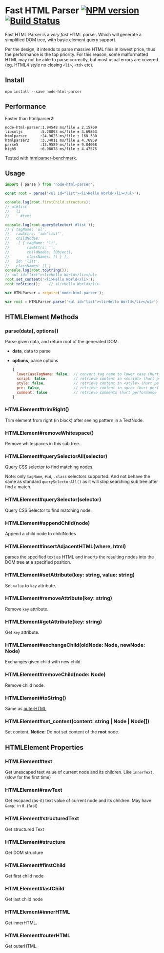 # Fast HTML Parser [![NPM version](https://badge.fury.io/js/node-html-parser.png)](http://badge.fury.io/js/node-html-parser) [![Build Status](https://travis-ci.org/taoqf/node-html-parser.svg?branch=master)](https://travis-ci.org/taoqf/node-html-parser)

Fast HTML Parser is a _very fast_ HTML parser. Which will generate a simplified
DOM tree, with basic element query support.

Per the design, it intends to parse massive HTML files in lowest price, thus the
performance is the top priority.  For this reason, some malformatted HTML may not
be able to parse correctly, but most usual errors are covered (eg. HTML4 style
no closing `<li>`, `<td>` etc).

## Install

```shell
npm install --save node-html-parser
```

## Performance

Faster than htmlparser2!

```shell
node-html-parser:1.94548 ms/file ± 2.15709
libxmljs        :5.28893 ms/file ± 3.69863
htmlparser      :24.9625 ms/file ± 168.380
htmlparser2     :3.34011 ms/file ± 4.76959
parse5          :13.9589 ms/file ± 9.84068
high5           :6.98078 ms/file ± 4.47575
```

Tested with [htmlparser-benchmark](https://github.com/AndreasMadsen/htmlparser-benchmark).

## Usage

```ts
import { parse } from 'node-html-parser';

const root = parse('<ul id="list"><li>Hello World</li></ul>');

console.log(root.firstChild.structure);
// ul#list
//   li
//     #text

console.log(root.querySelector('#list'));
// { tagName: 'ul',
//   rawAttrs: 'id="list"',
//   childNodes:
//    [ { tagName: 'li',
//        rawAttrs: '',
//        childNodes: [Object],
//        classNames: [] } ],
//   id: 'list',
//   classNames: [] }
console.log(root.toString());
// <ul id="list"><li>Hello World</li></ul>
root.set_content('<li>Hello World</li>');
root.toString();	// <li>Hello World</li>
```

```js
var HTMLParser = require('node-html-parser');

var root = HTMLParser.parse('<ul id="list"><li>Hello World</li></ul>');
```

## HTMLElement Methods

### parse(data[, options])

Parse given data, and return root of the generated DOM.

- **data**, data to parse
- **options**, parse options

  ```js
  {
    lowerCaseTagName: false,  // convert tag name to lower case (hurt performance heavily)
    script: false,            // retrieve content in <script> (hurt performance slightly)
    style: false,             // retrieve content in <style> (hurt performance slightly)
    pre: false,               // retrieve content in <pre> (hurt performance slightly)
    comment: false            // retrieve comments (hurt performance slightly)
  }
  ```

### HTMLElement#trimRight()

Trim element from right (in block) after seeing pattern in a TextNode.

### HTMLElement#removeWhitespace()

Remove whitespaces in this sub tree.

### HTMLElement#querySelectorAll(selector)

Query CSS selector to find matching nodes.

Note: only `tagName`, `#id`, `.class` selectors supported. And not behave the
same as standard `querySelectorAll()` as it will _stop_ searching sub tree after
find a match.

### HTMLElement#querySelector(selector)

Query CSS Selector to find matching node.

### HTMLElement#appendChild(node)

Append a child node to childNodes

### HTMLElement#insertAdjacentHTML(where, html)

parses the specified text as HTML and inserts the resulting nodes into the DOM tree at a specified position.

### HTMLElement#setAttribute(key: string, value: string)

Set `value` to `key` attribute.

### HTMLElement#removeAttribute(key: string)

Remove `key` attribute.

### HTMLElement#getAttribute(key: string)

Get `key` attribute.

### HTMLElement#exchangeChild(oldNode: Node, newNode: Node)

Exchanges given child with new child.

### HTMLElement#removeChild(node: Node)

Remove child node.

### HTMLElement#toString()

Same as [outerHTML](#htmlelementouterhtml)

### HTMLElement#set_content(content: string | Node | Node[])

Set content. **Notice**: Do not set content of the **root** node.


## HTMLElement Properties

### HTMLElement#text

Get unescaped text value of current node and its children. Like `innerText`.
(slow for the first time)

### HTMLElement#rawText

Get escpaed (as-it) text value of current node and its children. May have
`&amp;` in it. (fast)

### HTMLElement#structuredText

Get structured Text

### HTMLElement#structure

Get DOM structure

### HTMLElement#firstChild

Get first child node

### HTMLElement#lastChild

Get last child node

### HTMLElement#innerHTML

Get innerHTML.

### HTMLElement#outerHTML

Get outerHTML.

